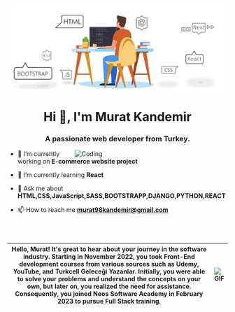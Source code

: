 <!-- <img align="right" alt="GIF" height="160px" src="https://media.giphy.com/media/Ah3zHH7hvsSB2/giphy.gif" /> -->

<!-- 
### Hello World, I'm Murat Kandemir:
<!-- ### 💻👨‍💻Full Stack Web Developer  -->

<img  src="https://raw.githubusercontent.com/vipul-tanwar/Profile-gifs/main/Banner(frontend).gif" alt="">
<h1 align="center">Hi 👋, I'm Murat Kandemir</h1>
<h3 align="center">A passionate web developer from Turkey.</h3>



<img  align="right" margin-right="150px" alt="Coding" width="350" src="https://miro.medium.com/max/1360/0*7Q3yvSIv_t0ioJ-Z.gif">

<p>


- 🔭 I’m currently working on **E-commerce website project**

- 🌱 I’m currently learning **React**

- 💬 Ask me about **HTML,CSS,JavaScript,SASS,BOOTSTRAPP,DJANGO,PYTHON,REACT**

- 📫 How to reach me **murat98kandemir@gmail.com**
<br>
<br>

</p>

| Hello, Murat! It's great to hear about your journey in the software industry. Starting in November 2022, you took Front-End development courses from various sources such as Udemy, YouTube, and Turkcell Geleceği Yazanlar. Initially, you were able to solve your problems and understand the concepts on your own, but later on, you realized the need for assistance. Consequently, you joined Neos Software Academy in February 2023 to pursue Full Stack training. | <img src="https://media.giphy.com/media/Ah3zHH7hvsSB2/giphy.gif" alt="GIF" width="350" /> |
|---|---|





<!-- <h3 align="left">Languages and Tools:</h3>
<p align="left">    
<a href="https://www.w3schools.com/css/" target="_blank" rel="noreferrer"> <img src="https://raw.githubusercontent.com/devicons/devicon/master/icons/css3/css3-original-wordmark.svg" alt="css3" width="40" height="40"/> </a> 
<a href="https://www.w3.org/html/" target="_blank" rel="noreferrer"> <img src="https://raw.githubusercontent.com/devicons/devicon/master/icons/html5/html5-original-wordmark.svg" alt="html5" width="40" height="40"/> </a>
 <a href="https://developer.mozilla.org/en-US/docs/Web/JavaScript" target="_blank" rel="noreferrer"> <img src="https://raw.githubusercontent.com/devicons/devicon/master/icons/javascript/javascript-original.svg" alt="javascript" width="40" height="40"/> </a> 
<a href="https://reactjs.org/" target="_blank" rel="noreferrer"> <img src="https://raw.githubusercontent.com/devicons/devicon/master/icons/react/react-original-wordmark.svg" alt="react" width="40" height="40"/> </a> 
<a href="https://sass-lang.com/" target="_blank" rel="noreferrer">
  <img src="https://upload.wikimedia.org/wikipedia/commons/9/96/Sass_Logo_Color.svg" alt="Sass" width="40" height="40" />
</a>
<a  target="_blank" rel="noreferrer">
  <img src="https://upload.wikimedia.org/wikipedia/commons/thumb/b/b2/Bootstrap_logo.svg/2560px-Bootstrap_logo.svg.png" alt="Bootstrap" width="40" height="40" />
</a>
<a  target="_blank" rel="noreferrer">
  <img src="https://upload.wikimedia.org/wikipedia/commons/thumb/c/c3/Python-logo-notext.svg/1869px-Python-logo-notext.svg.png" alt="python" width="40" height="40" />
</a>
<a  target="_blank" rel="noreferrer">
  <img src="https://w7.pngwing.com/pngs/609/443/png-transparent-django-original-logo-icon.png" alt="django" width="40" height="40" />
</a>
 </p>

<p><img align="left" src="https://github-readme-stats.vercel.app/api/top-langs?username=muratkndmr&show_icons=true&locale=en&layout=compact" alt="muratkndmr" /></p>

<p>&nbsp;<img align="center" src="https://github-readme-stats.vercel.app/api?username=muratkndmr&show_icons=true&locale=en" alt="muratkndmr" /></p>

<p><img align="center" src="https://github-readme-streak-stats.herokuapp.com/?user=muratkndmr&" alt="muratkndmr" /></p>
 -->

